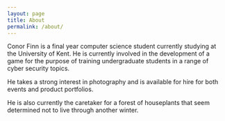 ```yaml
---
layout: page
title: About
permalink: /about/
---
```


Conor Finn is a final year computer science student currently studying at the University of Kent. He is currently involved in the development of a game for the purpose of training undergraduate students in a range of cyber security topics.

He takes a strong interest in photography and is available for hire for both events and product portfolios. 

He is also currently the caretaker for a forest of houseplants that seem determined not to live through another winter. 